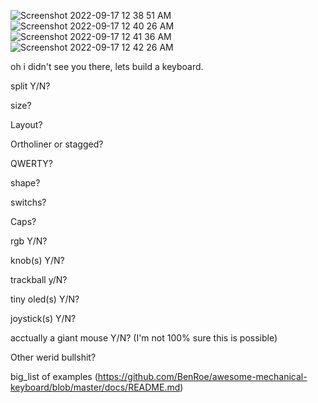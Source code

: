 ![Screenshot 2022-09-17 12 38 51 AM](https://user-images.githubusercontent.com/113202399/190840984-971d4a43-5651-4f63-8376-fe71ed602d3d.png)
![Screenshot 2022-09-17 12 40 26 AM](https://user-images.githubusercontent.com/113202399/190840986-f200b059-21f2-4f6b-8c39-f298e8ede6ba.png)
![Screenshot 2022-09-17 12 41 36 AM](https://user-images.githubusercontent.com/113202399/190840989-75555f0a-8a07-465f-bbc7-1e46c9889cff.png)
![Screenshot 2022-09-17 12 42 26 AM](https://user-images.githubusercontent.com/113202399/190840997-6bc06d2c-a52a-4fac-81f5-d488019c58c5.png)


oh i didn't see you there, lets build a keyboard.


split Y/N?

size?

Layout?

Ortholiner or stagged?

QWERTY?

shape?

switchs?

Caps?

rgb Y/N?

knob(s) Y/N?

trackball y/N?

tiny oled(s) Y/N?

joystick(s) Y/N?

acctually a giant mouse Y/N? (I'm not 100% sure this is possible)

Other werid bullshit?

big_list of examples (https://github.com/BenRoe/awesome-mechanical-keyboard/blob/master/docs/README.md)
